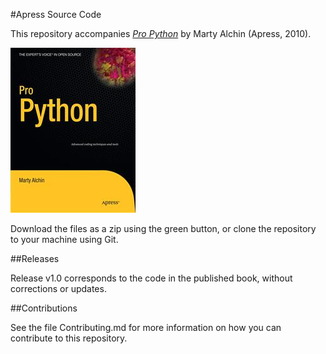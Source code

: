 #Apress Source Code

This repository accompanies [*Pro Python*](http://www.apress.com/9781430227571) by Marty Alchin (Apress, 2010).

![Cover image](9781430227571.jpg)

Download the files as a zip using the green button, or clone the repository to your machine using Git.

##Releases

Release v1.0 corresponds to the code in the published book, without corrections or updates.

##Contributions

See the file Contributing.md for more information on how you can contribute to this repository.
